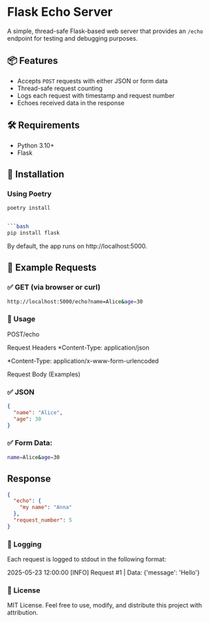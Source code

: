 # Flask Echo Server

A simple, thread-safe Flask-based web server that provides an `/echo` endpoint for testing and debugging purposes.

## 📦 Features

- Accepts `POST` requests with either JSON or form data
- Thread-safe request counting
- Logs each request with timestamp and request number
- Echoes received data in the response

## 🛠 Requirements

- Python 3.10+
- Flask

## 🚀 Installation

### Using Poetry

```bash
poetry install


```bash
pip install flask
```

By default, the app runs on http://localhost:5000.

## 🧪 Example Requests

### ✅ GET (via browser or curl)

```bash
http://localhost:5000/echo?name=Alice&age=30
```

### 📡 Usage

POST/echo

Request Headers
*Content-Type: application/json

*Content-Type: application/x-www-form-urlencoded

Request Body (Examples)

### ✅ JSON

```json
{
  "name": "Alice",
  "age": 30
}
```

### ✅ Form Data:

```bash
name=Alice&age=30
```

## Response

```json
{
  "echo": {
    "my name": "Anna"
  },
  "request_number": 5
}
```

### 📜 Logging

Each request is logged to stdout in the following format:

2025-05-23 12:00:00 [INFO] Request #1 | Data: {'message': 'Hello'}

### 📄 License

MIT License. Feel free to use, modify, and distribute this project with attribution.